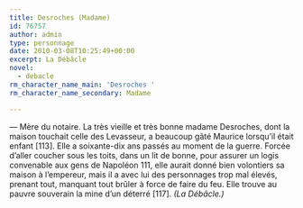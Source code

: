 ```yaml
---
title: Desroches (Madame)
id: 76757
author: admin
type: personnage
date: 2010-03-08T10:25:49+00:00
excerpt: La Débâcle
novel:
  - debacle
rm_character_name_main: 'Desroches '
rm_character_name_secondary: Madame

---
```

— Mère du notaire. La très vieille et très bonne madame Desroches, dont la maison touchait celle des Levasseur, a beaucoup gâté Maurice lorsqu&rsquo;il était enfant [113]. Elle a soixante-dix ans passés au moment de la guerre. Forcée d&rsquo;aller coucher sous les toits, dans un lit de bonne, pour assurer un logis convenable aux gens de Napoléon 111, elle aurait donné bien volontiers sa maison à l&rsquo;empereur, mais il a avec lui des personnages trop mal élevés, prenant tout, manquant tout brûler à force de faire du feu. Elle trouve au pauvre souverain la mine d&rsquo;un déterré [117]. _(La Débâcle.)_